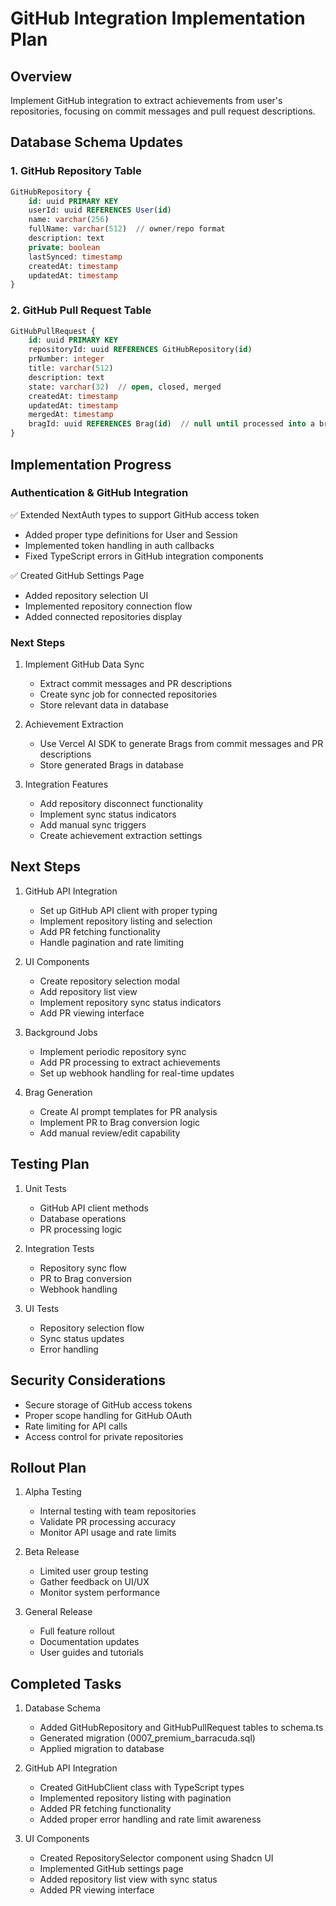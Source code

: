 # GitHub Integration Implementation Plan

## Overview
Implement GitHub integration to extract achievements from user's repositories, focusing on commit messages and pull request descriptions.

## Database Schema Updates 

### 1. GitHub Repository Table 
```sql
GitHubRepository {
    id: uuid PRIMARY KEY
    userId: uuid REFERENCES User(id)
    name: varchar(256)
    fullName: varchar(512)  // owner/repo format
    description: text
    private: boolean
    lastSynced: timestamp
    createdAt: timestamp
    updatedAt: timestamp
}
```

### 2. GitHub Pull Request Table 
```sql
GitHubPullRequest {
    id: uuid PRIMARY KEY
    repositoryId: uuid REFERENCES GitHubRepository(id)
    prNumber: integer
    title: varchar(512)
    description: text
    state: varchar(32)  // open, closed, merged
    createdAt: timestamp
    updatedAt: timestamp
    mergedAt: timestamp
    bragId: uuid REFERENCES Brag(id)  // null until processed into a brag
}
```

## Implementation Progress

### Authentication & GitHub Integration
✅ Extended NextAuth types to support GitHub access token
- Added proper type definitions for User and Session
- Implemented token handling in auth callbacks
- Fixed TypeScript errors in GitHub integration components

✅ Created GitHub Settings Page
- Added repository selection UI
- Implemented repository connection flow
- Added connected repositories display

### Next Steps
1. Implement GitHub Data Sync
   - Extract commit messages and PR descriptions
   - Create sync job for connected repositories
   - Store relevant data in database

2. Achievement Extraction
   - Use Vercel AI SDK to generate Brags from commit messages and PR descriptions
   - Store generated Brags in database

3. Integration Features
   - Add repository disconnect functionality
   - Implement sync status indicators
   - Add manual sync triggers
   - Create achievement extraction settings

## Next Steps

1. GitHub API Integration 
   - Set up GitHub API client with proper typing 
   - Implement repository listing and selection 
   - Add PR fetching functionality 
   - Handle pagination and rate limiting 

2. UI Components 
   - Create repository selection modal 
   - Add repository list view 
   - Implement repository sync status indicators 
   - Add PR viewing interface 

3. Background Jobs
   - Implement periodic repository sync
   - Add PR processing to extract achievements
   - Set up webhook handling for real-time updates

4. Brag Generation
   - Create AI prompt templates for PR analysis
   - Implement PR to Brag conversion logic
   - Add manual review/edit capability

## Testing Plan
1. Unit Tests
   - GitHub API client methods
   - Database operations
   - PR processing logic

2. Integration Tests
   - Repository sync flow
   - PR to Brag conversion
   - Webhook handling

3. UI Tests
   - Repository selection flow
   - Sync status updates
   - Error handling

## Security Considerations
- Secure storage of GitHub access tokens
- Proper scope handling for GitHub OAuth
- Rate limiting for API calls
- Access control for private repositories

## Rollout Plan
1. Alpha Testing
   - Internal testing with team repositories
   - Validate PR processing accuracy
   - Monitor API usage and rate limits

2. Beta Release
   - Limited user group testing
   - Gather feedback on UI/UX
   - Monitor system performance

3. General Release
   - Full feature rollout
   - Documentation updates
   - User guides and tutorials

## Completed Tasks 
1. Database Schema
   - Added GitHubRepository and GitHubPullRequest tables to schema.ts
   - Generated migration (0007_premium_barracuda.sql)
   - Applied migration to database

2. GitHub API Integration
   - Created GitHubClient class with TypeScript types
   - Implemented repository listing with pagination
   - Added PR fetching functionality
   - Added proper error handling and rate limit awareness

3. UI Components
   - Created RepositorySelector component using Shadcn UI
   - Implemented GitHub settings page
   - Added repository list view with sync status
   - Added PR viewing interface